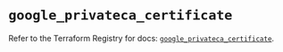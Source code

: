 # `google_privateca_certificate`

Refer to the Terraform Registry for docs: [`google_privateca_certificate`](https://registry.terraform.io/providers/hashicorp/google-beta/6.32.0/docs/resources/google_privateca_certificate).
